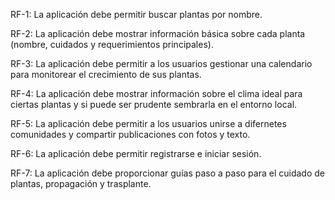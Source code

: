 
RF-1: La aplicación debe permitir buscar plantas por nombre.

RF-2: La aplicación debe mostrar información básica sobre cada planta (nombre, cuidados y requerimientos principales).

RF-3: La aplicación debe permitir a los usuarios gestionar una calendario para monitorear el crecimiento de sus plantas.

RF-4: La aplicación debe mostrar información sobre el clima ideal para ciertas plantas y si puede ser prudente sembrarla en el entorno local.

RF-5: La aplicación debe permitir a los usuarios unirse a difernetes comunidades y compartir publicaciones con fotos y texto.

RF-6: La aplicación debe permitir registrarse e iniciar sesión.

RF-7: La aplicación debe proporcionar guías paso a paso para el cuidado de plantas, propagación y trasplante.